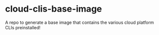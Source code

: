 # cloud-clis-base-image
A repo to generate a base image that contains the various cloud platform CLIs preinstalled!
